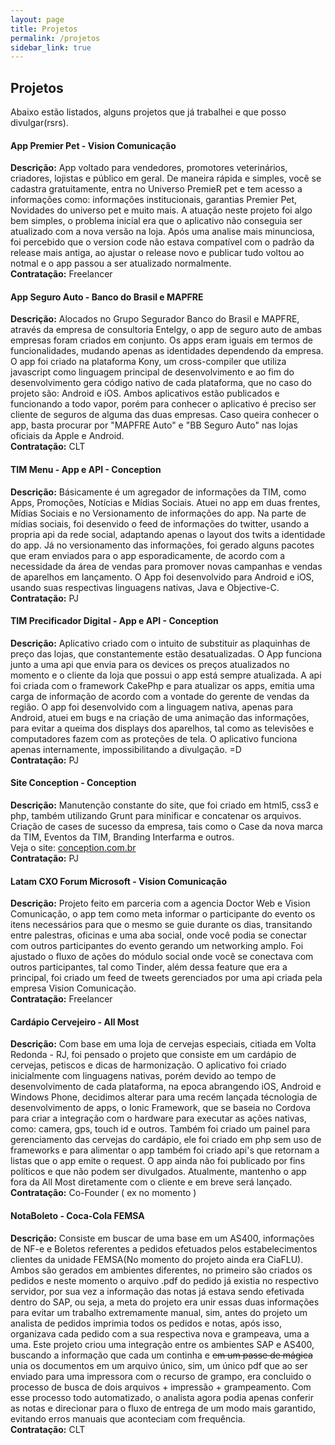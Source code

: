 ```yaml
---
layout: page
title: Projetos
permalink: /projetos
sidebar_link: true
---
```

## Projetos
Abaixo estão listados, alguns projetos que já trabalhei e que posso divulgar(rsrs). 

#### App Premier Pet - Vision Comunicação
**Descrição:** App voltado para vendedores, promotores veterinários, criadores, lojistas e público em geral. De maneira rápida e simples, você se cadastra gratuitamente, entra no Universo PremieR pet e tem acesso a informações como: informações institucionais, garantias Premier Pet, Novidades do universo pet e muito mais. 
A atuação neste projeto foi algo bem simples, o problema inicial era que o aplicativo não conseguia ser atualizado com a nova versão na loja. 
Após uma analise mais minunciosa, foi percebido que o version code não estava compatível com o padrão da release mais antiga, ao ajustar o release novo e publicar tudo voltou ao notmal e o app passou a ser atualizado normalmente. 
<br/>**Contratação:** Freelancer


#### App Seguro Auto - Banco do Brasil e MAPFRE
**Descrição:** Alocados no Grupo Segurador Banco do Brasil e MAPFRE, através da empresa de consultoria Entelgy, o app de seguro auto de ambas empresas foram criados em conjunto.
Os apps eram iguais em termos de funcionalidades, mudando apenas as identidades dependendo da empresa. 
O app foi criado na plataforma Kony, um cross-compiler que utiliza javascript como linguagem principal de desenvolvimento e ao fim do desenvolvimento gera código nativo de cada
plataforma, que no caso do projeto são: Android e iOS.
Ambos aplicativos estão publicados e funcionando a todo vapor, porém para conhecer o aplicativo é preciso ser cliente de seguros de alguma das duas empresas.
Caso queira conhecer o app, basta procurar por "MAPFRE Auto" e "BB Seguro Auto" nas lojas oficiais da Apple e Android.
<br/>**Contratação:** CLT


#### TIM Menu - App e API - Conception
**Descrição:** Básicamente é um agregador de informações da TIM, como Apps, Promoções, Notícias e Mídias Sociais. 
Atuei no app em duas frentes, Mídias Sociais e no Versionamento de informações do app.
Na parte de mídias sociais, foi desenvido o feed de informações do twitter, usando a propria api da rede social, adaptando apenas o layout dos twits a identidade do app.
Já no versionamento das informações, foi gerado alguns pacotes que eram enviados para o app esporadicamente, de acordo com a necessidade da área de vendas para promover novas campanhas e vendas de aparelhos em lançamento. 
O App foi desenvolvido para Android e iOS, usando suas respectivas linguagens nativas, Java e Objective-C. 
<br/>**Contratação:** PJ


#### TIM Precificador Digital - App e API - Conception
**Descrição:** Aplicativo criado com o intuito de substituir as plaquinhas de preço das lojas, que constantemente estão desatualizadas. 
O App funciona junto a uma api que envia para os devices os preços atualizados no momento e o cliente da loja que possui o app está sempre atualizada.
A api foi criada com o framework CakePhp e para atualizar os apps, emitia uma carga de informação de acordo com a vontade do gerente de vendas da região. 
O app foi desenvolvido com a linguagem nativa, apenas para Android, atuei em bugs e na criação de uma animação das informações, para evitar a queima dos displays dos aparelhos, tal como as televisões e computadores fazem com as proteções de tela.
O aplicativo funciona apenas internamente, impossibilitando a divulgação. =D
<br/>**Contratação:** PJ


#### Site Conception - Conception
**Descrição:** Manutenção constante do site, que foi criado em html5, css3 e php, também
utilizando Grunt para minificar e concatenar os arquivos. Criação de cases de sucesso da empresa, tais
como o Case da nova marca da TIM, Eventos da TIM, Branding Interfarma e outros.
<br/>Veja o site: [conception.com.br](http://conception.com.br/)
<br/>**Contratação:** PJ


#### Latam CXO Forum Microsoft - Vision Comunicação
**Descrição:** Projeto feito em parceria com a agencia Doctor Web e Vision Comunicação, o app tem como meta informar o participante do evento os itens necessários para que o mesmo se guie durante os dias, transitando entre palestras, oficinas e uma aba social, onde você podia se conectar com outros participantes do evento gerando um networking amplo.
Foi ajustado o fluxo de ações do módulo social onde você se conectava com outros participantes, tal como Tinder, além dessa feature que era a principal, foi criado um feed de tweets gerenciados por uma api criada pela empresa Vision Comunicação.
<br/>**Contratação:** Freelancer


#### Cardápio Cervejeiro - All Most
**Descrição:** Com base em uma loja de cervejas especiais, citiada em Volta Redonda - RJ, foi pensado o projeto que consiste em um cardápio de cervejas, petiscos e dicas de harmonização. 
O aplicativo foi criado inicialmente com linguagens nativas, porém devido ao tempo de desenvolvimento de cada plataforma, na epoca abrangendo iOS, Android e Windows Phone, decidimos alterar para uma recém lançada técnologia de desenvolvimento de apps, o Ionic Framework, que se baseia no Cordova para criar a integração com o hardware para executar as ações nativas, como: camera, gps, touch id e outros. 
Também foi criado um painel para gerenciamento das cervejas do cardápio, ele foi criado em php sem uso de frameworks e para alimentar o app também foi criado api's que retornam a listas que o app emite o request. 
O app ainda não foi publicado por fins políticos e que não podem ser divulgados.
Atualmente, mantenho o app fora da All Most diretamente com o cliente e em breve será lançado. 
<br/>**Contratação:** Co-Founder ( ex no momento )


#### NotaBoleto - Coca-Cola FEMSA
**Descrição:** Consiste em buscar de uma base em um AS400, informações de NF-e e Boletos referentes a
pedidos efetuados pelos estabelecimentos clientes da unidade FEMSA(No momento do projeto ainda era CiaFLU). 
Ambos são gerados em ambientes diferentes, no primeiro são criados os pedidos e neste momento o arquivo .pdf do pedido já existia no respectivo servidor,
por sua vez a informação das notas já estava sendo efetivada dentro do SAP, 
ou seja, a meta do projeto era unir essas duas informações para evitar um trabalho extremamente manual, sim, antes do projeto um analista de pedidos imprimia todos os pedidos e notas, após isso, organizava cada pedido com a sua respectiva nova e grampeava, uma a uma. 
Este projeto criou uma integração entre os ambientes SAP e AS400, buscando a informação que cada um continha e <strike>em um passe de mágica</strike> unia os documentos em um arquivo único, sim, um único pdf que ao ser enviado para uma impressora com o recurso de grampo, era concluido o processo de busca de dois arquivos + impressão + grampeamento. 
Com esse processo todo automatizado, o analista agora podia apenas conferir as notas e direcionar para o fluxo de entrega de um modo mais garantido, evitando erros manuais que aconteciam com frequência. 
<br/>**Contratação:** CLT
